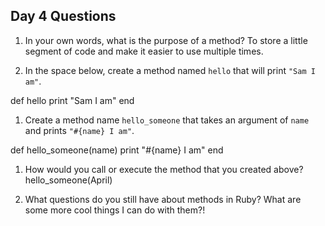 ## Day 4 Questions

1. In your own words, what is the purpose of a method?
To store a little segment of code and make it easier to use multiple times.

1. In the space below, create a method named `hello` that will print `"Sam I am"`.

def hello
  print "Sam I am"
end

1. Create a method name `hello_someone` that takes an argument of `name` and prints `"#{name} I am"`.

def hello_someone(name)
  print "#{name} I am"
end

1. How would you call or execute the method that you created above?
hello_someone(April)

1. What questions do you still have about methods in Ruby?
What are some more cool things I can do with them?!
